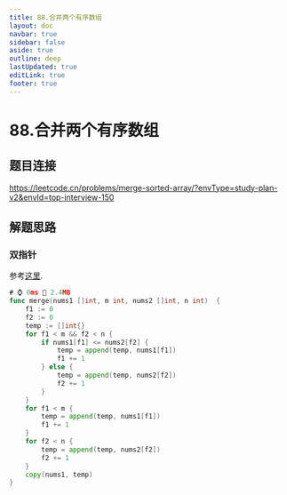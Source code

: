 ```yaml
---
title: 88.合并两个有序数组
layout: doc
navbar: true
sidebar: false
aside: true
outline: deep
lastUpdated: true
editLink: true
footer: true
---
```


# 88.合并两个有序数组

## 题目连接

https://leetcode.cn/problems/merge-sorted-array/?envType=study-plan-v2&envId=top-interview-150

## 解题思路

### 双指针

参考[这里](/leetcode/21#双指针).

```go
# ⌚ 0ms 📀 2.4MB
func merge(nums1 []int, m int, nums2 []int, n int)  {
    f1 := 0
    f2 := 0
    temp := []int{}
    for f1 < m && f2 < n {
        if nums1[f1] <= nums2[f2] {
            temp = append(temp, nums1[f1])
            f1 += 1
        } else {
            temp = append(temp, nums2[f2])
            f2 += 1
        }
    }
    for f1 < m {
        temp = append(temp, nums1[f1])
        f1 += 1
    }
    for f2 < n {
        temp = append(temp, nums2[f2])
        f2 += 1
    }
    copy(nums1, temp)
}
```